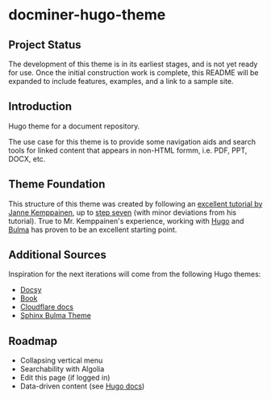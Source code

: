 # docminer-hugo-theme

## Project Status

The development of this theme is in its earliest stages, and is not yet ready for use. Once the initial construction work is complete, this README will be expanded to include features, examples, and a link to a sample site.

## Introduction

Hugo theme for a document repository.

The use case for this theme is to provide some navigation aids and search tools for linked content that appears in non-HTML formm, i.e. PDF, PPT, DOCX, etc.

## Theme Foundation

This structure of this theme was created by following an [excellent tutorial by Janne Kemppainen](https://www.pakstech.com/blog/create-hugo-theme/), up to [step seven](https://www.pakstech.com/blog/hugo-list-page/) (with minor deviations from his tutorial). True to Mr. Kemppainen's experience, working with [Hugo](https://gohugo.io) and [Bulma](https://bulma.io) has proven to be an excellent starting point.

## Additional Sources

Inspiration for the next iterations will come from the following Hugo themes:

* [Docsy](https://themes.gohugo.io/docsy/)
* [Book](https://github.com/alex-shpak/hugo-book)
* [Cloudflare docs](https://github.com/cloudflare/hugo-cloudflare-docs)
* [Sphinx Bulma Theme](https://github.com/gabrielfalcao/sphinx-bulma-theme)

## Roadmap

* Collapsing vertical menu
* Searchability with Algolia
* Edit this page (if logged in)
* Data-driven content (see [Hugo docs](https://gohugo.io/templates/data-templates/#data-driven-content))
